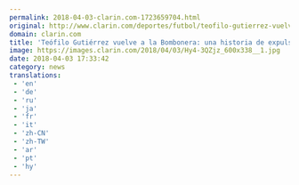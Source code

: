 ```yaml
---
permalink: 2018-04-03-clarin.com-1723659704.html
original: http://www.clarin.com/deportes/futbol/teofilo-gutierrez-vuelve-bombonera-historia-expulsiones-festejos-escandalos_0_SktEsQbjf.html
domain: clarin.com
title: 'Teófilo Gutiérrez vuelve a la Bombonera: una historia de expulsiones, festejos y escándalos'
image: https://images.clarin.com/2018/04/03/Hy4-3QZjz_600x338__1.jpg
date: 2018-04-03 17:33:42
category: news
translations: 
 - 'en'
 - 'de'
 - 'ru'
 - 'ja'
 - 'fr'
 - 'it'
 - 'zh-CN'
 - 'zh-TW'
 - 'ar'
 - 'pt'
 - 'hy'
---
```


